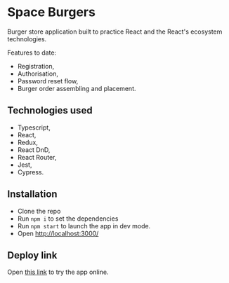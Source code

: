 # Space Burgers

Burger store application built to practice React and the React's ecosystem technologies.

Features to date:
* Registration,
* Authorisation,
* Password reset flow,
* Burger order assembling and placement.


## Technologies used
* Typescript,
* React,
* Redux,
* React DnD,
* React Router,
* Jest,
* Cypress.

## Installation
* Clone the repo
* Run `npm i` to set the dependencies
* Run `npm start` to launch the app in dev mode.
* Open [http://localhost:3000/](http://localhost:3000/)

## Deploy link
Open [this link](https://foxoter.github.io/react-burger/) to try the app online.
